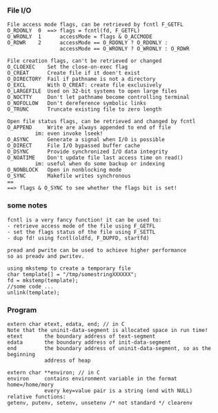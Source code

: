 ### File I/O

    File access mode flags, can be retrieved by fcntl F_GETFL
    O_RDONLY  0  ==> flags = fcntl(fd, F_GETFL)
    O_WRONLY  1      accessMode = flags & O_ACCMODE
    O_RDWR    2      accessMode == O_RDONLY ? O_RDONLY :
                     accessMode == O_WRONLY ? O_WRONLY : O_RDWR

    File creation flags, can't be retrieved or changed
    O_CLOEXEC    Set the close-on-exec flag
    O_CREAT      Create file if it doen't exist
    O_DIRECTORY  Fail if pathname is not a directory
    O_EXCL       With O_CREAT: create file exclusively
    O_LARGEFILE  Used on 32-bit systems to open large files
    O_NOCTTY     Don't let pathname become controlling terminal
    O_NOFOLLOW   Don't dereference symbolic links
    O_TRUNC      Truncate existing file to zero length

    Open file status flags, can be retrieved and changed by fcntl
    O_APPEND     Write are always appended to end of file
    		 im: even invoke lseek!
    O_ASYNC      Generate a signal when I/O is possible
    O_DIRECT     File I/O bypassed buffer cache
    O_DSYNC      Provide synchronized I/O data integrity
    O_NOATIME    Don't update file last access time on read()
    		 im: useful when do some backup or indexing
    O_NONBLOCK   Open in nonblocking mode
    O_SYNC       Makefile writes synchronous
    ==
    ==> flags & O_SYNC to see whether the flags bit is set!
    
### some notes

    fcntl is a very fancy function! it can be used to:
    - retrieve access mode of the file using F_GETFL
    - set the flags status of the file using F_SETTL
    - dup fd! using fcntl(oldfd, F_DUPFD, startfd)

    pread and pwrite can be used to achieve higher performance
    so as preadv and pwritev.

    using mkstemp to create a temporary file
    char template[] = "/tmp/somestringXXXXXX";
    fd = mkstemp(template);
    //some code ...
    unlink(template); 

### Program

    extern char etext, edata, end; // in C
    Note that the uninit-data-segment is allocated space in run time!
    etext       the boundary address of text-segment
    edata       the boundary address of init-data-segment
    end         the boundary address of uninit-data-segment, so as the beginning
    	        address of heap

    extern char **environ; // in C
    environ     contains environment variable in the format home=/home/mory
                every key=value pair is a string (end with NULL)
    relative functions:
    getenv, putenv, setenv, unsetenv /* not standard */ clearenv
    
    
